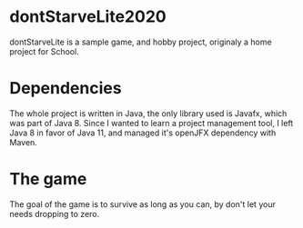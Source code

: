 # dontStarveLite2020
dontStarveLite is a sample game, and hobby project, originaly a home project for School.
# Dependencies
The whole project is written in Java, the only library used is Javafx, which was part of Java 8. Since I wanted to learn a project management tool, I left Java 8 in favor of Java 11, and managed it's openJFX dependency with Maven.
# The game
The goal of the game is to survive as long as you can, by don't let your needs dropping to zero.
